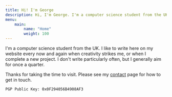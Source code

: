 ```yaml
---
title: Hi! I'm George
description: Hi, I'm George. I'm a computer science student from the UK.
menu:
    main:
        name: "Home"
        weight: 100
---
```


I'm a computer science student from the UK. I like to write here on my website every now and again when creativity strikes me, or when I complete a new project. I don't write particularly often, but I generally aim for once a quarter.

Thanks for taking the time to visit. Please see my [contact](/pages/contact) page for how to get in touch.

`PGP Public Key: 0x0F294056B4908AF3`